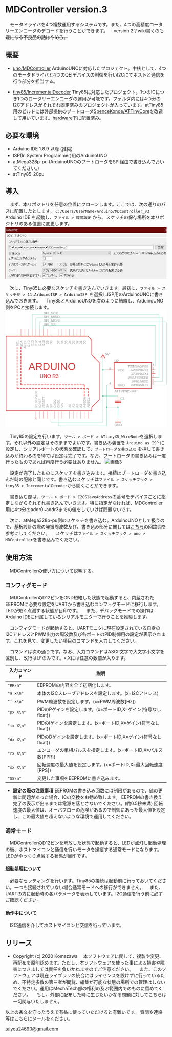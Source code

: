# MDController  version.3

　モータドライバを4つ複数運用するシステムです。また、4つの高精度ロータリーエンコーダのデコードを行うことができます。
　~~version 2？wiki書くのも嫌になる不良品の話はやめろ。~~

## 概要

- [uno/MDController](uno/MDController) ArduinoUNOに対応したプロジェクト。中核として、4つのモータドライバと4つのQEIデバイスの制御を行いI2Cにてホストと通信を行う部分を担当する。

- [tiny85/IncrementalDecoder](tiny85/IncrementalDecoder) Tiny85に対応したプロジェクト。1つのICにつき1つのロータリーエンコーダの運用が可能です。フォルダ内には4つ分のI2Cアドレスがそれぞれ固定済みのプロジェクトが入っています。atTiny85用のビルドには外部提供のブートローダ[SpenceKonde/ATTinyCore](https://github.com/SpenceKonde/ATTinyCore)を改造して用いています。[hardware](hardware)下に配置済み。

## 必要な環境

- Arduino IDE 1.8.9 以降 (推奨)
- ISP(In System Programmer)用のArduinoUNO
- atMega328p-pu (ArduinoUNOのブートローダをSPI経由で書き込んでおいてください。)
- atTiny85-20pu

## 導入

　まず、本リポジトリを任意の位置にクローンします。ここでは、次の通りのパスに配置したとします。
    `C:/Users/UserName/Arduino/MDController_v3`
　Arduino IDE を起動し、`ファイル > 環境設定` から、スケッチの保存場所を本リポジトリのある位置に変更します。
![画像1](etc/ino_setting.jpg)

　次に、Tiny85に必要なスケッチを書き込んでいきます。最初に、`ファイル > スケッチ例 > 11.ArduinoISP > ArduinoISP `を選択しISP用のArduinoUNOに書き込んでおきます。
　Tiny85とArduinoUNOを次のように結線し、ArduinoUNO側をPCと接続します。
![画像2](etc\pcb_isp.bmp)

　Tiny85の設定を行います。`ツール > ボード > ATtinyX5_WireNode`を選択します。それ以外の設定はそのままでよいです。書き込み装置を `Arduino as ISP` に設定し、シリアルポートの状態を確認して、`ブートローダを書き込む` を押して書き込みが終わるのを待てば設定は完了です。なお、ブートローダの書き込みは一度行ったものであれば再度行う必要はありません。
![画像3](C:\Users\komazawataiyou\Documents\MDController_v3\etc\board_setting.jpg)

　設定が完了したものにスケッチを書き込みます。接続はブートローダを書き込んだ時の配線と同じです。書き込むスケッチは`ファイル > スケッチブック > tiny85 > IncrementalDecoder`から開くことができます。

　書き込む際は、`ツール > ボード > I2CSlaveAddress`の番号をデバイスごとに指定しながらそれぞれ書き込んでいきます。特に指定がなければ、MDController用に4つ分のaddr0~addr3までの値をしていけば問題ないです。

　次に、atMega328p-pu側のスケッチを書き込む。ArduinoUNOとして扱うので、基板設計の際の発振周波数及び、書き込み部分に関しては[こちら](etc/MDController_sch.png)の回路図を参考にしてください。
　スケッチは`ファイル > スケッチブック > uno > MDController`を書き込んでください。

## 使用方法

　MDControllerの使い方について説明する。

### コンフィグモード

　MDControllerのD12ピンをGND短絡した状態で起動すると、内蔵されたEEPROMに必要な設定をUARTから書き込むコンフィグモードに移行します。LEDが短く点滅する状態が目印です。
　また、デバッグモードでの操作はArduino IDEに付属しているシリアルモニターで行うことを推奨します。

　コンフィグモードが起動すると、UARTモニタに現在設定されている自身のI2CアドレスとPWM出力の周波数及び各ポートのPID制御用の設定が表示されます。これを見て、変更したい項目のコマンドを入力してください。

　コマンドは次の通りです。なお、入力コマンドはASCII文字で大文字小文字を区別し、改行はLFのみです。x,Xには任意の数値が入ります。

| 入力コマンド | 説明                                                         |
| ------------ | ------------------------------------------------------------ |
| `"RR\n"`     | EEPROMの内容を全て初期化します。                             |
| `"a x\n"`    | 本体のI2Cスレーブアドレスを設定します。(x=I2Cアドレス)       |
| `"f x\n"`    | PWM周波数を設定します。(x=PWM周波数[Hz])                     |
| `"px X\n"`   | PIDのPゲインを設定します。(x=ポートID,X=ゲイン(符号なしfloat)) |
| `"ix X\n"`   | PIDのIゲインを設定します。(x=ポートID,X=ゲイン(符号なしfloat)) |
| `"dx X\n"`   | PIDのDゲインを設定します。(x=ポートID,X=ゲイン(符号なしfloat)) |
| `"rx X\n"`   | エンコーダの単相パルスを指定します。(x=ポートID,X=パルス数[PPR]) |
| `"sx X\n"`   | 回転速度の最大値を設定します。(x=ポートID,X=最大回転速度[RPS]) |
| `"SS\n"`     | 変更した事項をEEPROMに書き込みます。                         |

- **設定の際の注意事項**
  EEPROMの書き込み回数には制限があるので、値の更新に問題があった場合、ICの交換をお勧め致します。
  EEPROMの書き換え完了の表示が出るまでは電源を落とさないでください。(約0.5秒未満) 
  回転速度の最大値は、オーバフローの危険があるので制御にあった最大値を設定し、この最大値を超えないような環境で運用してください。

### 通常モード

　MDControllerのD12ピンを解放した状態で起動すると、LEDが点灯し起動処理の後、ホストマイコンと通信を行いモータを操縦する通常モードになります。LEDがゆっくり点滅する状態が目印です。

#### 起動処理について

　必要なセッティングを行います。Tiny85の接続は起動前に行っておいてください。一つも接続されていない場合通常モードへの移行ができません。
　また、UARTの方に起動時の各パラメータを表示しています。I2C通信を行う前に必ずご確認ください。
　
#### 動作中について

　I2C通信を介してホストマイコンと交信を行っています。
　
## リリース

- Copyright (c)  2020 Komazawa
　本ソフトウェアに関して、複製や変更、再配布を原則認めます。ただし、本ソフトウェアを使った事による損害や障害につきましては責任を負いかねますのでご注意ください。
　また、このソフトウェアは現在ライブラリの統合にはライセンスを設けずに行っているため、不特定多数の第三者が閲覧、編集が可能な状態の場所での管理はしないでください。運用はMechaTech部の権利の及ぶ範囲内でのものに留めてください。
　もし、外部に配布した時に生じたいかなる問題に対してこちらは一切関与いたしません。

以上の条文を守ったうえで有益に使っていただけると有難いです。
質問や連絡等はこちらにメールをください。

 taiyou24690@gmail.com

　